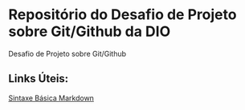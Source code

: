 # Repositório do Desafio de Projeto sobre Git/Github da DIO
Desafio de Projeto sobre Git/Github

## Links Úteis:
[Sintaxe Básica Markdown](https://www.markdownguide.org/basic-syntax/)
